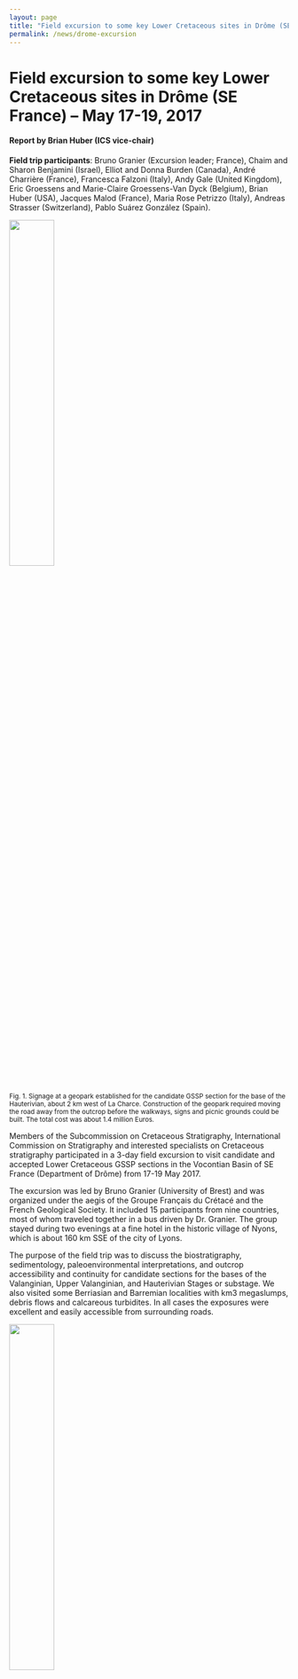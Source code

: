 ```yaml
---
layout: page
title: "Field excursion to some key Lower Cretaceous sites in Drôme (SE France) – May 17-19, 2017"
permalink: /news/drome-excursion
---
```

# Field excursion to some key Lower Cretaceous sites in Drôme (SE France) – May 17-19, 2017

<style>
    img {
        width: 40% ;
    }
</style>
#### Report by Brian Huber (ICS vice-chair)

**Field trip participants**: Bruno Granier (Excursion leader; France), Chaim and Sharon Benjamini (Israel), Elliot and Donna Burden (Canada), André Charrière (France), Francesca Falzoni (Italy), Andy Gale (United Kingdom), Eric Groessens and Marie-Claire Groessens-Van Dyck (Belgium), Brian Huber (USA), Jacques Malod (France), Maria Rose Petrizzo (Italy), Andreas Strasser (Switzerland), Pablo Suárez González (Spain).


![](https://stratigraphy.org/subcommission-cretaceous/images/Fig_1_Hauterivian_Geopark.jpg)  
<p style="font-size:smaller;">Fig. 1. Signage at a geopark established for the candidate GSSP section for the base of the Hauterivian, about 2 km west of La Charce. Construction of the geopark required moving the road away from the outcrop before the walkways, signs and picnic grounds could be built. The total cost was about 1.4 million Euros.</p>


Members of the Subcommission on Cretaceous Stratigraphy, International Commission on Stratigraphy and interested specialists on Cretaceous stratigraphy participated in a 3-day field excursion to visit candidate and accepted Lower Cretaceous GSSP sections in the Vocontian Basin of SE France (Department of Drôme) from 17-19 May 2017.

The excursion was led by Bruno Granier (University of Brest) and was organized under the aegis of the Groupe Français du Crétacé and the French Geological Society. It included 15 participants from nine countries, most of whom traveled together in a bus driven by Dr. Granier. The group stayed during two evenings at a fine hotel in the historic village of Nyons, which is about 160 km SSE of the city of Lyons.

The purpose of the field trip was to discuss the biostratigraphy, sedimentology, paleoenvironmental interpretations, and outcrop accessibility and continuity for candidate sections for the bases of the Valanginian, Upper Valanginian, and Hauterivian Stages or substage. We also visited some Berriasian and Barremian localities with km3 megaslumps, debris flows and calcareous turbidites. In all cases the exposures were excellent and easily accessible from surrounding roads.


![](https://stratigraphy.org/subcommission-cretaceous/images/Fig_2_Hauterivian-Drome-officials-768x512.jpg)  
<p style="font-size:smaller;">Fig. 2. Officials from Valence, the mayor of La Charce, and newspaper reporters met with field excursion participants to celebrate the new geopark for the base of the Hauterivian.</p>


Dr. Granier’s familiarity with the sections and the field guide handouts provided the background necessary for discussions on the age control for the sections, ability to correlate bioevents regionally or globally, and potential for establishing astrochronologic age control within sections that exhibit very regular and stratigraphically extensive cyclic sedimentation.

One of the highlights of the trip was a visit to a geopark that was completed in 2014 for the purpose of educating visitors about the international significance of the candidate Hauterivian GSSP section outcrop exposed along the road (Fig. 1). The geopark is located about 2 km west of the village of La Charce, which dates to the middle-ages (Fig. 2). The section and geopark includes several picnic tables and walkways with numerous signs explaining the significance of the geologic section, the geology and paleontology of the outcrop, and the geology of the region. A large parking lot next to the walkways can accommodate numerous vehicles at the same time. It is estimated that the park was visited by about 10,000 people during 2016.


![](https://stratigraphy.org/subcommission-cretaceous/images/Fig_3_La-Charce-village-768x512.jpg)  
<p style="font-size:smaller;">Fig. 3. Photo of the Middle Ages era village of La Charce, about 2 km east of the Hauterivian geopark. The recently restored castle is on the left.</p>


To celebrate the opening of the geopark officials from the Department of Drôme traveled two hours from Valence to meet with excursion participants and the mayor of La Charce (Fig. 3). Several news reporters were also present to document the gathering. The President of the Drôme Departmental Council expressed frustration that after 13 years the GSSP was has still not been approved, but Maria Rose Petrizzo did a fine job explaining reasons for the delay and she provided reassurance that a new initiative to submit a GSSP proposal is underway and a vote is expected within the next two years. The group then was invited by the mayor of La Charce to walk through his village and visit the village castle.


![](https://stratigraphy.org/subcommission-cretaceous/images/Fig_4_Hauterivian-Drome-officials-768x512.jpg)  
<p style="font-size:smaller;">Fig. 4. Officials and field excursion participants meet at a road pull-off overlooking the Albian GSSP Col de Pré-Guittard section. The officials agreed that setting up a small geopark is feasible since the pull-off and the outcrop are on government-owned land and the view of the boundary outcrop provides an opportunity for erecting explanatory signage that can easily be understood.</p>


Following the meeting at the Hauterivian geopark several officials, including both the Director of the Regional Natural Park of Baronnies provençales and the Head of the Sensitive Natural Areas Department, joined the excursion participants to see the Albian GSSP section at Col de Pré-Guittard and for the purpose of discussing the possibility of setting up a small geopark there. The group agreed that a road pull-off (Fig. 4) would provide space for parking and the view of the outcrop from the pull-off (Fig. 5) is well-suited for design of educational signage that could be erected near the edge of the pull-off. The officials suggested that a proposal for an Albian GSSP geopark could be reviewed by the regional officials once the Hauterivian GSSP is approved.


![](https://stratigraphy.org/subcommission-cretaceous/images/Fig_5_Hauterivian-GSSP-768x512.jpg)  
<p style="font-size:smaller;">Fig. 5. Cretaceous Subcommission Chair Maria Rose Petrizzo and Andy Gale are standing near the Niveau Kilian, which is where the Albian GSSP is located.</p>


The field excursion was very well organized and was most enjoyable and informative. Participants were very grateful to Bruno Granier for all the time he invested planning and leading the excursion and coordinating our meeting with regional officials to discuss the French geopark initiatives. Seeing the outcrops for candidate GSSP sections was extremely informative to the participants. Meeting and conversing with the regional political officials did much assuage their frustrations about the delayed Hauterivian GSSP proposal, and it opened the possibility for obtaining funding to establish a small geopark for the Albian GSSP section. Members of the Cretaceous Subcommission will begin working with department officials to secure funding and plans for an Albian GSSP geopark once a decision on the Hauterivian GSSP has been made.